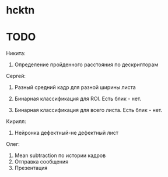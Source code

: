 # hcktn

# TODO

Никита:
1. Определение пройденного расстояния по дескрипторам

Сергей:
1. Разный средний кадр для разной ширины листа


1. Бинарная классификация для ROI. Есть блик - нет.
2. Бинарная классификация для всего листа. Есть блик - нет.

Кирилл:
1. Нейронка дефектный-не дефектный лист

Олег:
1. Mean subtraction по истории кадров
2. Отправка сообщения
3. Презентация